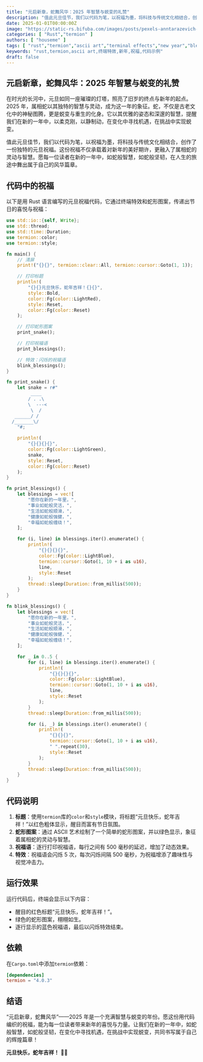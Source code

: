 ```yaml
---
title: "元启新章，蛇舞风华：2025 年智慧与蜕变的礼赞"
description: "值此元旦佳节，我们以代码为笔，以祝福为墨，将科技与传统文化相结合，创作了一份独特的元旦祝福。这份祝福不仅承载着对新年的美好期许，更融入了属相蛇的灵动与智慧。愿每一位读者在新的一年中，如蛇般智慧，如蛇般坚韧，在人生的旅途中舞出属于自己的风华篇章。"
date: 2025-01-01T00:00:00Z
image: "https://static-rs.bifuba.com/images/posts/pexels-anntarazevich-6027785.jpg"
categories: [ "Rust","termion" ]
authors: [ "houseme" ]
tags: [ "rust","termion","ascii art","terminal effects","new year","blessings","code example","终端特效","新年祝福","代码示例","蛇年" ] 
keywords: "rust,termion,ascii art,终端特效,新年,祝福,代码示例"
draft: false
---
```


## **元启新章，蛇舞风华：2025 年智慧与蜕变的礼赞**

在时光的长河中，元旦如同一座璀璨的灯塔，照亮了旧岁的终点与新年的起点。2025 年，属相蛇以其独特的智慧与灵动，成为这一年的象征。蛇，不仅是古老文化中的神秘图腾，更是蜕变与重生的化身。它以其优雅的姿态和深邃的智慧，提醒我们在新的一年中，以柔克刚，以静制动，在变化中寻找机遇，在挑战中实现蜕变。

值此元旦佳节，我们以代码为笔，以祝福为墨，将科技与传统文化相结合，创作了一份独特的元旦祝福。这份祝福不仅承载着对新年的美好期许，更融入了属相蛇的灵动与智慧。愿每一位读者在新的一年中，如蛇般智慧，如蛇般坚韧，在人生的旅途中舞出属于自己的风华篇章。

## **代码中的祝福**

以下是用 Rust 语言编写的元旦祝福代码，它通过终端特效和蛇形图案，传递出节日的喜悦与祝福：

```rust
use std::io::{self, Write};
use std::thread;
use std::time::Duration;
use termion::color;
use termion::style;

fn main() {
    // 清屏
    print!("{}{}", termion::clear::All, termion::cursor::Goto(1, 1));

    // 打印标题
    println!(
        "{}{}元旦快乐，蛇年吉祥！{}{}",
        style::Bold,
        color::Fg(color::LightRed),
        style::Reset,
        color::Fg(color::Reset)
    );

    // 打印蛇形图案
    print_snake();

    // 打印祝福语
    print_blessings();

    // 特效：闪烁的祝福语
    blink_blessings();
}

fn print_snake() {
    let snake = r#"
         ____
        / . .\
        \  ---<
         \  /
   ______/ /
  /_______\/
    "#;

    println!(
        "{}{}{}{}",
        color::Fg(color::LightGreen),
        snake,
        style::Reset,
        color::Fg(color::Reset)
    );
}

fn print_blessings() {
    let blessings = vec![
        "愿你在新的一年里，",
        "事业如蛇般灵活，",
        "生活如蛇般顺滑，",
        "健康如蛇般强健，",
        "幸福如蛇般缠绕！",
    ];

    for (i, line) in blessings.iter().enumerate() {
        println!(
            "{}{}{}{}",
            color::Fg(color::LightBlue),
            termion::cursor::Goto(1, 10 + i as u16),
            line,
            style::Reset
        );
        thread::sleep(Duration::from_millis(500));
    }
}

fn blink_blessings() {
    let blessings = vec![
        "愿你在新的一年里，",
        "事业如蛇般灵活，",
        "生活如蛇般顺滑，",
        "健康如蛇般强健，",
        "幸福如蛇般缠绕！",
    ];

    for _ in 0..5 {
        for (i, line) in blessings.iter().enumerate() {
            println!(
                "{}{}{}{}",
                color::Fg(color::LightBlue),
                termion::cursor::Goto(1, 10 + i as u16),
                line,
                style::Reset
            );
        }
        thread::sleep(Duration::from_millis(500));

        for (i, _) in blessings.iter().enumerate() {
            println!(
                "{}{}{}",
                termion::cursor::Goto(1, 10 + i as u16),
                " ".repeat(30),
                style::Reset
            );
        }
        thread::sleep(Duration::from_millis(500));
    }
}
```

## **代码说明**

1. **标题**：使用`termion`库的`color`和`style`模块，将标题“元旦快乐，蛇年吉祥！”以红色粗体显示，醒目而富有节日氛围。
2. **蛇形图案**：通过 ASCII 艺术绘制了一个简单的蛇形图案，并以绿色显示，象征着属相蛇的灵动与智慧。
3. **祝福语**：逐行打印祝福语，每行之间有 500 毫秒的延迟，增加了动态效果。
4. **特效**：祝福语会闪烁 5 次，每次闪烁间隔 500 毫秒，为祝福增添了趣味性与视觉冲击力。

## **运行效果**

运行代码后，终端会显示以下内容：

- 醒目的红色标题“元旦快乐，蛇年吉祥！”。
- 绿色的蛇形图案，栩栩如生。
- 逐行显示的蓝色祝福语，最后以闪烁特效结束。

## **依赖**

在`Cargo.toml`中添加`termion`依赖：

```toml
[dependencies]
termion = "4.0.3"
```

## **结语**

“元启新章，蛇舞风华”——2025 年是一个充满智慧与蜕变的年份。愿这份用代码编织的祝福，能为每一位读者带来新年的喜悦与力量。让我们在新的一年中，如蛇般智慧，如蛇般坚韧，在变化中寻找机遇，在挑战中实现蜕变，共同书写属于自己的辉煌篇章！

**元旦快乐，蛇年吉祥！** 🎉🐍

